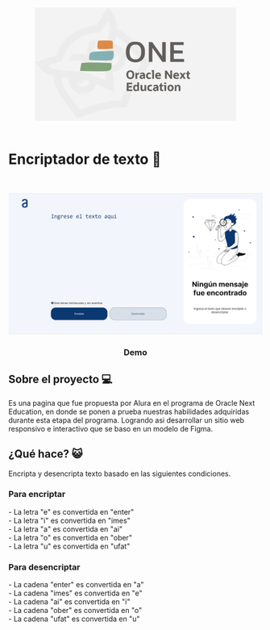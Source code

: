 
<div style = "text-align: center"><img src= "img/ONE.png"/></div><br>

<h1>Encriptador de texto 👾</h1><br>

<img src= "img/encriptador_escritorio.png"/><br>
<h3 style = "text-align: center"><a>Demo</a></h3>
<h2>Sobre el proyecto 💻</h2>
Es una pagina que fue propuesta por Alura en el programa de Oracle Next Education, en donde se ponen a prueba nuestras habilidades adquiridas durante esta etapa del programa. Logrando asi desarrollar un sitio web responsivo e interactivo que se baso en un modelo de Figma.
<h2>¿Qué hace? 😺</h2>
Encripta y desencripta texto basado en las siguientes condiciones.<br>
<h3>Para encriptar</h3>
- La letra "e" es convertida en "enter"<br>
- La letra "i" es convertida en "imes"<br>
- La letra "a" es convertida en "ai"<br>
- La letra "o" es convertida en "ober"<br>
- La letra "u" es convertida en "ufat"<br>

<h3>Para desencriptar</h3>
- La cadena "enter" es convertida en "a"<br>
- La cadena "imes" es convertida en "e"<br>
- La cadena "ai" es convertida en "i"<br>
- La cadena "ober" es convertida en "o"<br>
- La cadena "ufat" es convertida en "u"<br>

